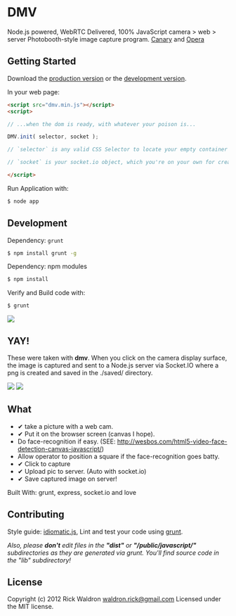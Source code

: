 # DMV

Node.js powered, WebRTC Delivered, 100% JavaScript camera > web > server Photobooth-style image capture program. [Canary](http://tools.google.com/dlpage/chromesxs) and [Opera](http://dev.opera.com/articles/view/labs-more-fun-using-the-web-with-getusermedia-and-native-pages/)

## Getting Started
Download the [production version][min] or the [development version][max].

[min]: https://raw.github.com/rwldrn/dmv/master/public/javascripts/dmv.min.js
[max]: https://raw.github.com/rwldrn/dmv/master/public/javascripts/dmv.js

In your web page:

```html
<script src="dmv.min.js"></script>
<script>

// ...when the dom is ready, with whatever your poison is...

DMV.init( selector, socket );

// `selector` is any valid CSS Selector to locate your empty container in the DOM

// `socket` is your socket.io object, which you're on your own for creating.

</script>
```

Run Application with:

```bash
$ node app
```

## Development


Dependency: `grunt`

```bash
$ npm install grunt -g
```


Dependency: npm modules

```bash
$ npm install
```


Verify and Build code with:

```bash
$ grunt
```



<img src="http://cache.gyazo.com/371f1171d2e19208f64adbbecb38b15d.png">


## YAY!

These were taken with **dmv**. When you click on the camera display surface, the image is captured and sent to a Node.js server via Socket.IO where a png is created and saved in the ./saved/ directory.

<img src="https://github.com/rwldrn/dmv/raw/master/yay/1330547437580.png">
<img src="https://github.com/rwldrn/dmv/raw/master/yay/1330547472702.png">



## What


 - ✔  take a picture with a web cam.
 - ✔  Put it on the browser screen (canvas I hope).
 - Do face-recognition if easy. (SEE: http://wesbos.com/html5-video-face-detection-canvas-javascript/)
 - Allow operator to position a square if the face-recognition goes batty.
 - ✔  Click to capture
 - ✔  Upload pic to server. (Auto with socket.io)
 - ✔  Save captured image on server!


Built With: grunt, express, socket.io and love

## Contributing
Style guide: [idiomatic.js](https://github.com/rwldrn/idiomatic.js), Lint and test your code using [grunt](https://github.com/cowboy/grunt).

_Also, please **don't** edit files in the **"dist"** or **"/public/javascript/"** subdirectories as they are generated via grunt. You'll find source code in the "lib" subdirectory!_

## License
Copyright (c) 2012 Rick Waldron <waldron.rick@gmail.com>
Licensed under the MIT license.
